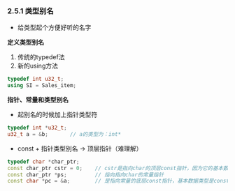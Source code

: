 ### 2.5.1 类型别名

* 给类型起个方便好听的名字

**定义类型别名**  
1. 传统的typedef法
2. 新的using方法

```C++
typedef int u32_t;
using SI = Sales_item;
```

**指针、常量和类型别名**  
* 起别名的时候加上指针类型符

```C++
typedef int *u32_t;
u32_t a = &b;       // a的类型为：int*
```

* const + 指针类型别名 → 顶层指针（难理解）

```C++
typedef char *char_ptr;
const char_ptr cstr = 0;    // cstr是指向char的顶层const指针，因为它的基本数据类型是指针
const char_ptr *ps;         // 指向指向char的常量指针
const char *pc = &a;        // 是指向常量的底层const指针，基本数据类型是const char
```

